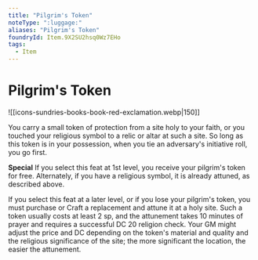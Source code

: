 ```yaml
---
title: "Pilgrim's Token"
noteType: ":luggage:"
aliases: "Pilgrim's Token"
foundryId: Item.9X2SU2hsq0Wz7EHo
tags:
  - Item
---
```


# Pilgrim's Token
![[icons-sundries-books-book-red-exclamation.webp|150]]

You carry a small token of protection from a site holy to your faith, or you touched your religious symbol to a relic or altar at such a site. So long as this token is in your possession, when you tie an adversary's initiative roll, you go first.

**Special** If you select this feat at 1st level, you receive your pilgrim's token for free. Alternately, if you have a religious symbol, it is already attuned, as described above.

If you select this feat at a later level, or if you lose your pilgrim's token, you must purchase or Craft a replacement and attune it at a holy site. Such a token usually costs at least 2 sp, and the attunement takes 10 minutes of prayer and requires a successful DC 20 religion check. Your GM might adjust the price and DC depending on the token's material and quality and the religious significance of the site; the more significant the location, the easier the attunement.
